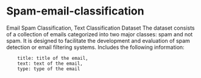 # Spam-email-classification
Email Spam Classification, Text Classification Dataset
The dataset consists of a collection of emails categorized into two major classes: spam and not spam. It is designed to facilitate the development and evaluation of spam detection or email filtering systems.
Includes the following information:

        title: title of the email,
        text: text of the email,
        type: type of the email

